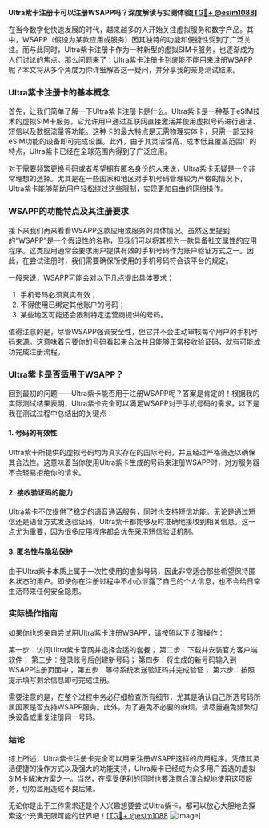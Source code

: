 **Ultra紫卡注册卡可以注册WSAPP吗？深度解读与实测体验[[TG💪+ @esim1088](https://t.me/s/esim1088)]**

在当今数字化快速发展的时代，越来越多的人开始关注虚拟服务和数字产品。其中，WSAPP（假设为某款应用或服务）因其独特的功能和便捷性受到了广泛关注。而与此同时，Ultra紫卡注册卡作为一种新型的虚拟SIM卡服务，也逐渐成为人们讨论的焦点。那么问题来了：Ultra紫卡注册卡到底能不能用来注册WSAPP呢？本文将从多个角度为你详细解答这一疑问，并分享我的亲身测试结果。

### Ultra紫卡注册卡的基本概念

首先，让我们简单了解一下Ultra紫卡注册卡是什么。Ultra紫卡是一种基于eSIM技术的虚拟SIM卡服务，它允许用户通过互联网直接激活并使用虚拟号码进行通话、短信以及数据流量等功能。这种卡的最大特点是无需物理实体卡，只需一部支持eSIM功能的设备即可完成设置。此外，由于其灵活性高、成本低且覆盖范围广的特点，Ultra紫卡已经在全球范围内得到了广泛应用。

对于需要频繁更换号码或者希望拥有匿名身份的人来说，Ultra紫卡无疑是一个非常理想的选择。尤其是在一些国家和地区对手机号码管理较为严格的情况下，Ultra紫卡能够帮助用户轻松绕过这些限制，实现更加自由的网络操作。

### WSAPP的功能特点及其注册要求

接下来我们再来看看WSAPP这款应用或服务的具体情况。虽然这里提到的“WSAPP”是一个假设性的名称，但我们可以将其视为一款具备社交属性的应用程序。这类应用通常会要求用户提供有效的手机号码作为账户验证方式之一。因此，在尝试注册时，我们需要确保所使用的手机号码符合该平台的规定。

一般来说，WSAPP可能会对以下几点提出具体要求：
1. 手机号码必须真实有效；
2. 不得使用已绑定其他账户的号码；
3. 某些地区可能还会限制特定运营商提供的号码。

值得注意的是，尽管WSAPP强调安全性，但它并不会主动审核每个用户的手机号码来源。这意味着只要你的号码看起来合法并且能够正常接收验证码，就有可能成功完成注册流程。

### Ultra紫卡是否适用于WSAPP？

回到最初的问题——Ultra紫卡能否用于注册WSAPP呢？答案是肯定的！根据我的实际测试结果表明，Ultra紫卡完全可以满足WSAPP对于手机号码的需求。以下是我在测试过程中总结出的关键点：

#### 1. 号码的有效性
Ultra紫卡所提供的虚拟号码均为真实存在的国际号码，并且经过严格筛选以确保其合法性。这意味着当你使用Ultra紫卡生成的号码来注册WSAPP时，对方服务器不会轻易拒绝你的请求。

#### 2. 接收验证码的能力
Ultra紫卡不仅提供了稳定的语音通话服务，同时也支持短信功能。无论是通过短信还是语音方式发送验证码，Ultra紫卡都能够及时准确地接收到相关信息。这一点尤为重要，因为很多应用程序都会优先采用短信验证机制。

#### 3. 匿名性与隐私保护
由于Ultra紫卡本质上属于一次性使用的虚拟号码，因此非常适合那些希望保持匿名状态的用户。即使你在注册过程中不小心泄露了自己的个人信息，也不会给日常生活带来任何安全隐患。

### 实际操作指南

如果你也想亲自尝试用Ultra紫卡注册WSAPP，请按照以下步骤操作：

第一步：访问Ultra紫卡官网并选择合适的套餐；
第二步：下载并安装官方客户端软件；
第三步：登录账号后创建新号码；
第四步：将生成的新号码输入到WSAPP注册页面中；
第五步：等待系统发送验证码并完成验证；
第六步：按照提示填写剩余信息即可完成注册。

需要注意的是，在整个过程中务必仔细检查所有细节，尤其是确认自己所选号码所属国家是否支持WSAPP服务。此外，为了避免不必要的麻烦，请尽量避免频繁切换设备或重复注册同一号码。

### 结论

综上所述，Ultra紫卡注册卡完全可以用来注册WSAPP这样的应用程序。凭借其灵活便捷的操作方式以及强大的功能支持，Ultra紫卡已经成为众多用户首选的虚拟SIM卡解决方案之一。当然，在享受便利的同时也要注意合理合规地使用这项服务，切勿滥用造成不良后果。

无论你是出于工作需求还是个人兴趣想要尝试Ultra紫卡，都可以放心大胆地去探索这个充满无限可能的世界吧！[[TG💪+ @esim1088](https://t.me/s/esim1088) ![Image](https://i.postimg.cc/4NQfJmqS/Snipaste-2025-05-13-00-14-12.png)]